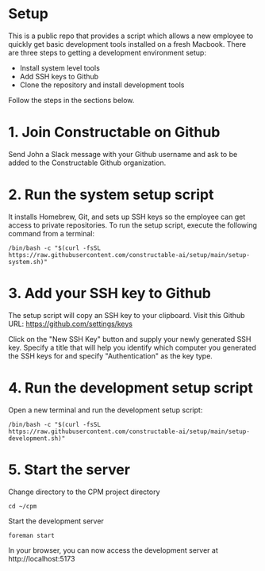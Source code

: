 # Setup

This is a public repo that provides a script which allows a new employee to quickly get basic development
tools installed on a fresh Macbook. There are three steps to getting a development environment setup:

* Install system level tools
* Add SSH keys to Github
* Clone the repository and install development tools

Follow the steps in the sections below.

# 1. Join Constructable on Github

Send John a Slack message with your Github username and ask to be added to the Constructable Github
organization.

# 2. Run the system setup script

It installs Homebrew, Git, and sets up SSH keys so the employee can
get access to private repositories. To run the setup script, execute the following command from a terminal:

```shell
/bin/bash -c "$(curl -fsSL https://raw.githubusercontent.com/constructable-ai/setup/main/setup-system.sh)"
```

# 3. Add your SSH key to Github

The setup script will copy an SSH key to your clipboard. Visit this Github URL:
https://github.com/settings/keys

Click on the "New SSH Key" button and supply your newly generated SSH key. Specify a title that will help you
identify which computer you generated the SSH keys for and specify "Authentication" as the key type.

# 4. Run the development setup script

Open a new terminal and run the development setup script:

```shell
/bin/bash -c "$(curl -fsSL https://raw.githubusercontent.com/constructable-ai/setup/main/setup-development.sh)"
```

# 5. Start the server

Change directory to the CPM project directory

```shell
cd ~/cpm
```

Start the development server

```shell
foreman start
```

In your browser, you can now access the development server at http://localhost:5173
